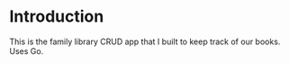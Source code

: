 # Introduction

This is the family library CRUD app that I built to keep track of our books. Uses Go.